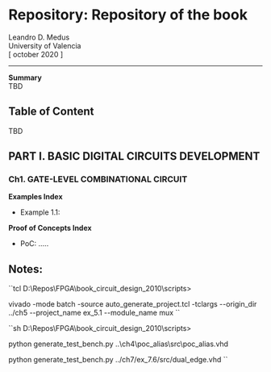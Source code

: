 # Repository: Repository of the book

Leandro D. Medus  
University of Valencia  
[ october 2020 ]

---
**Summary**  
TBD

## Table of Content
TBD

## PART I. BASIC DIGITAL CIRCUITS DEVELOPMENT
### Ch1. GATE-LEVEL COMBINATIONAL CIRCUIT
**Examples Index**  
* Example 1.1:  

**Proof of Concepts Index**
* PoC: .....  


## Notes:

``tcl
D:\Repos\FPGA\book_circuit_design_2010\scripts>

vivado -mode batch -source auto_generate_project.tcl -tclargs --origin_dir ../ch5 --project_name ex_5.1  --module_name mux
``

``sh
D:\Repos\FPGA\book_circuit_design_2010\scripts>

python generate_test_bench.py ..\ch4\poc_alias\src\poc_alias.vhd

 python generate_test_bench.py ../ch7/ex_7.6/src/dual_edge.vhd
``
